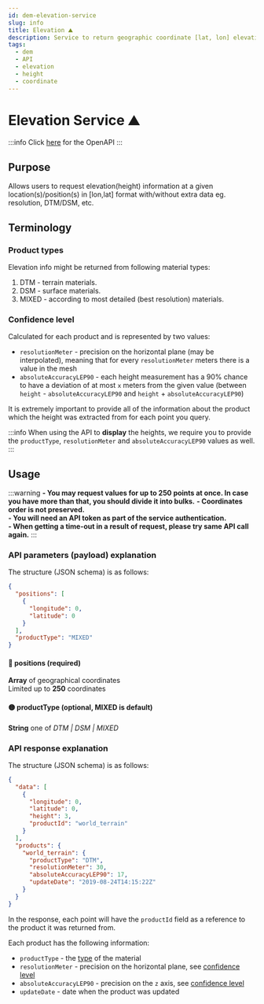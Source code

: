 ```yaml
---
id: dem-elevation-service
slug: info
title: Elevation ⛰️
description: Service to return geographic coordinate [lat, lon] elevation 
tags:
  - dem
  - API
  - elevation
  - height
  - coordinate
---
```


# Elevation Service ⛰️

:::info
Click [here](/docs/MapColonies/dem/services/elevation/api) for the OpenAPI
:::

## Purpose
Allows users to request elevation(height) information at a given location(s)/position(s) in [lon,lat] format with/without extra data eg. resolution, DTM/DSM, etc.

## Terminology

### Product types

Elevation info might be returned from following material types:
1. DTM - terrain materials.
2. DSM - surface materials.
3. MIXED - according to most detailed (best resolution) materials.

### Confidence level

Calculated for each product and is represented by two values:
* `resolutionMeter` - precision on the horizontal plane (may be interpolated), meaning that for every `resolutionMeter` meters there is a value in the mesh
* `absoluteAccuracyLEP90` - each height measurement has a 90% chance to have a deviation of at most `x` meters from the given value (between `height` - `absoluteAccuracyLEP90` and `height` + `absoluteAccuracyLEP90`)

It is extremely important to provide all of the information about the product which the height was extracted from for each point you query.

:::info
When using the API to **display** the heights, we require you to provide the `productType`, `resolutionMeter` and `absoluteAccuracyLEP90` values as well.
:::

## Usage

:::warning
**- You may request values for up to 250 points at once. In case you have more than that, you should divide it into bulks.**
**- Coordinates order is not preserved.**<br/>
**- You will need an API token as part of the service authentication. &nbsp;**<br/>
**- When getting a time-out in a result of request, please try same API call again.**
:::

### API parameters (payload) explanation
The structure (JSON schema) is as follows:


```json title="JSON Schema of Request"
{
  "positions": [
    {
      "longitude": 0,
      "latitude": 0
    }
  ],
  "productType": "MIXED"
}
```
#### 🔴 positions (required)
**Array** of geographical coordinates <br/>
Limited up to **250** coordinates

#### 🟡 productType (optional, MIXED is default)
**String** one of <i>DTM | DSM | MIXED</i>

### API response explanation
The structure (JSON schema) is as follows:

```json title="JSON Schema of Response"
{
  "data": [
    {
      "longitude": 0,
      "latitude": 0,
      "height": 3,
      "productId": "world_terrain"
    }
  ],
  "products": {
    "world_terrain": {
      "productType": "DTM",
      "resolutionMeter": 30,
      "absoluteAccuracyLEP90": 17,
      "updateDate": "2019-08-24T14:15:22Z"
    }
  }
}
```

In the response, each point will have the `productId` field as a reference to the product it was returned from.

Each product has the following information:
* `productType` - the [type](#product-types) of the material
* `resolutionMeter` - precision on the horizontal plane, see [confidence level](#confidence-level)
* `absoluteAccuracyLEP90` - precision on the `z` axis, see [confidence level](#confidence-level)
* `updateDate` - date when the product was updated
